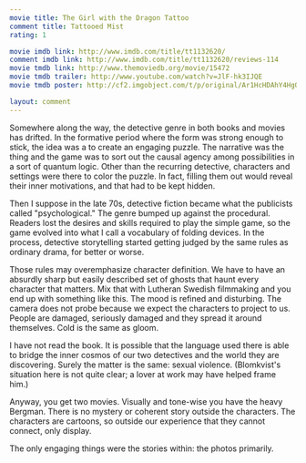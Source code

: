 ```yaml
---
movie title: The Girl with the Dragon Tattoo
comment title: Tattooed Mist
rating: 1

movie imdb link: http://www.imdb.com/title/tt1132620/
comment imdb link: http://www.imdb.com/title/tt1132620/reviews-114
movie tmdb link: http://www.themoviedb.org/movie/15472
movie tmdb trailer: http://www.youtube.com/watch?v=JlF-hk3IJQE
movie tmdb poster: http://cf2.imgobject.com/t/p/original/Ar1HcHDAhY4HgOchfIX0sliKFMG.jpg

layout: comment
---
```


Somewhere along the way, the detective genre in both books and movies has drifted. In the formative period where the form was strong enough to stick, the idea was a to create an engaging puzzle. The narrative was the thing and the game was to sort out the causal agency among possibilities in a sort of quantum logic. Other than the recurring detective, characters and settings were there to color the puzzle. In fact, filling them out would reveal their inner motivations, and that had to be kept hidden.

Then I suppose in the late 70s, detective fiction became what the publicists called "psychological." The genre bumped up against the procedural. Readers lost the desires and skills required to play the simple game, so the game evolved into what I call a vocabulary of folding devices. In the process, detective storytelling started getting judged by the same rules as ordinary drama, for better or worse.

Those rules may overemphasize character definition. We have to have an absurdly sharp but easily described set of ghosts that haunt every character that matters. Mix that with Lutheran Swedish filmmaking and you end up with something like this. The mood is refined and disturbing. The camera does not probe because we expect the characters to project to us. People are damaged, seriously damaged and they spread it around themselves. Cold is the same as gloom.

I have not read the book. It is possible that the language used there is able to bridge the inner cosmos of our two detectives and the world they are discovering. Surely the matter is the same: sexual violence. (Blomkvist's situation here is not quite clear; a lover at work may have helped frame him.)

Anyway, you get two movies. Visually and tone-wise you have the heavy Bergman. There is no mystery or coherent story outside the characters. The characters are cartoons, so outside our experience that they cannot connect, only display.

The only engaging things were the stories within: the photos primarily.